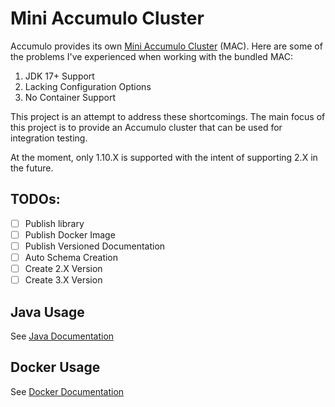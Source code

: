 # Mini Accumulo Cluster

Accumulo provides its own [Mini Accumulo Cluster](https://accumulo.apache.org/1.10/accumulo_user_manual.html#_mini_accumulo_cluster) (MAC).
Here are some of the problems I've experienced when working with the bundled MAC:

1. JDK 17+ Support
2. Lacking Configuration Options
3. No Container Support

This project is an attempt to address these shortcomings. The main focus of
this project is to provide an Accumulo cluster that can be used for integration
testing.

At the moment, only 1.10.X is supported with the intent of supporting 2.X in
the future.

## TODOs:

- [ ] Publish library
- [ ] Publish Docker Image
- [ ] Publish Versioned Documentation
- [ ] Auto Schema Creation
- [ ] Create 2.X Version
- [ ] Create 3.X Version

## Java Usage

See [Java Documentation](./docs/java/index.md)

## Docker Usage

See [Docker Documentation](./docs/docker/index.md)
